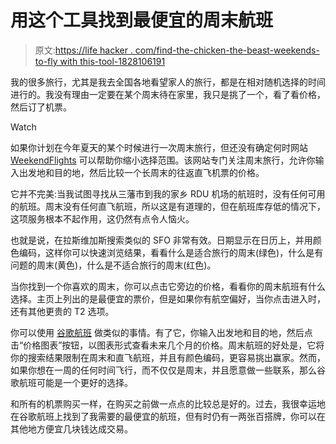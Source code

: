 # 用这个工具找到最便宜的周末航班

> 原文:[https://life hacker . com/find-the-chicken-the-beast-weekends-to-fly with this-tool-1828106191](https://lifehacker.com/find-the-cheapest-weekends-to-fly-with-this-tool-1828106191)

我的很多旅行，尤其是我去全国各地看望家人的旅行，都是在相对随机选择的时间进行的。我没有理由一定要在某个周末待在家里，我只是挑了一个，看了看价格，然后订了机票。

Watch

如果你计划在今年夏天的某个时候进行一次周末旅行，但还没有确定何时网站 [WeekendFlights](https://weekendflights.co/Calendar?from=SFO&to=LAS) 可以帮助你缩小选择范围。该网站专门关注周末旅行，允许你输入出发地和目的地，然后比较一个长周末的往返直飞机票的价格。

它并不完美:当我试图寻找从三藩市到我的家乡 RDU 机场的航班时，没有任何可用的航班。周末没有任何直飞航班，所以这是有道理的，但在航班库存低的情况下，这项服务根本不起作用，这仍然有点令人恼火。

也就是说，在拉斯维加斯搜索类似的 SFO 非常有效。日期显示在日历上，并用颜色编码，这样你可以快速浏览结果，看看什么是适合旅行的周末(绿色)，什么是有问题的周末(黄色)，什么是不适合旅行的周末(红色)。

当你找到一个你喜欢的周末，你可以点击它旁边的价格，看看你的周末航班有什么选择。主页上列出的是最便宜的票价，但是如果你有航空偏好，当你点击进入时，还有其他更贵的 T2 选项。

你可以使用 [谷歌航班](https://www.google.com/flights) 做类似的事情。有了它，你输入出发地和目的地，然后点击“价格图表”按钮，以图表形式查看未来几个月的价格。周末航班的好处是，它将你的搜索结果限制在周末和直飞航班，并且有颜色编码，更容易挑出赢家。然而，如果你想在一周的任何时间飞行，而不仅仅是周末，并且愿意做一些联系，那么谷歌航班可能是一个更好的选择。

和所有的机票购买一样，在购买之前做一点点的比较总是好的。过去，我很幸运地在谷歌航班上找到了我需要的最便宜的航班，但有时仍有一两张百搭牌，你可以在其他地方便宜几块钱达成交易。